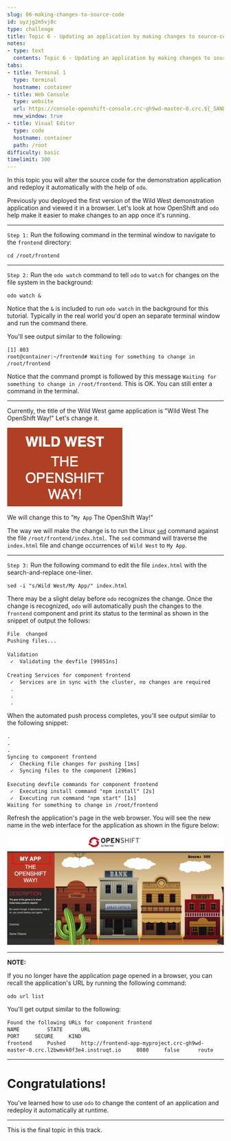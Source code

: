 ```yaml
---
slug: 06-making-changes-to-source-code
id: uyzjg2m5vj8c
type: challenge
title: Topic 6 - Updating an application by making changes to source-code
notes:
- type: text
  contents: Topic 6 - Updating an application by making changes to source-code
tabs:
- title: Terminal 1
  type: terminal
  hostname: container
- title: Web Console
  type: website
  url: https://console-openshift-console.crc-gh9wd-master-0.crc.${_SANDBOX_ID}.instruqt.io
  new_window: true
- title: Visual Editor
  type: code
  hostname: container
  path: /root
difficulty: basic
timelimit: 300
---
```

In this topic you will alter the source code for the demonstration application and redeploy it automatically with the help of `odo`.

Previously you deployed the first version of the Wild West demonstration application and viewed it in a browser. Let's look at how OpenShift and `odo` help make it easier to make changes to an app once it's running.

----

`Step 1:` Run the following command in the terminal window to navigate to the `frontend` directory:


```
cd /root/frontend
```

----

`Step 2:` Run the  `odo watch` command to tell `odo` to `watch` for changes on the file system in the background:

```
odo watch &
```

Notice that the `&` is included to run `odo watch` in the background for this tutorial. Typically in the real world you'd open an separate terminal window and run the command there.

You'll see output similar to the following:

```
[1] 803
root@container:~/frontend# Waiting for something to change in /root/frontend
```

Notice that the command prompt is followed by this message `Waiting for something to change in /root/frontend`. This is OK. You can still enter a command in the terminal.

----

Currently, the title of the Wild West game application is "Wild West The OpenShift Way!" Let's change it.

![Application Title](../assets/app-name.png)

We will change this to "`My App` The OpenShift Way!"

The way we will make the change is to run the Linux [`sed`](https://www.gnu.org/software/sed/manual/sed.html) command against the file  `/root/frontend/index.html`. The `sed` command will traverse the `index.html` file and change occurrences of `Wild West` to `My App`.

----

`Step 3:` Run the following command to edit the file `index.html` with the search-and-replace one-liner.

```
sed -i "s/Wild West/My App/" index.html
```

There may be a slight delay before `odo` recognizes the change. Once the change is recognized, `odo` will automatically push the changes to the `frontend` component and print its status to the terminal as shown in the snippet of output the follows:

```
File  changed
Pushing files...

Validation
 ✓  Validating the devfile [99851ns]

Creating Services for component frontend
 ✓  Services are in sync with the cluster, no changes are required
 .
 .
 .
```

When the automated push process completes, you'll see output similar to the following snippet:

```
.
.
.
Syncing to component frontend
 ✓  Checking file changes for pushing [1ms]
 ✓  Syncing files to the component [296ms]

Executing devfile commands for component frontend
 ✓  Executing install command "npm install" [2s]
 ✓  Executing run command "npm start" [1s]
Waiting for something to change in /root/frontend
```

Refresh the application's page in the web browser. You will see the new name in the web interface for the application as shown in the figure below:

![My Web App](../assets/myapp-web-page.png)

----
**NOTE:**

If you no longer have the application page opened in a browser, you can recall the application's URL by running the following command:

```
odo url list
```
You'll get output similar to the following:

```
Found the following URLs for component frontend
NAME         STATE      URL                                                                               PORT     SECURE     KIND
frontend     Pushed     http://frontend-app-myproject.crc-gh9wd-master-0.crc.l2bwmvk0f3e4.instruqt.io     8080     false      route
```
----
# Congratulations!

 You've learned how to use `odo` to change the content of an application and redeploy it automatically at runtime.

----

This is the final topic in this track.